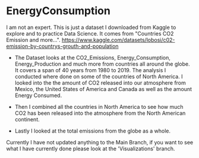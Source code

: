 # EnergyConsumption

I am not an expert. This is just a dataset I downloaded from Kaggle to explore and to practice Data Science. It comes from "Countries CO2 Emission and more...".
https://www.kaggle.com/datasets/lobosi/c02-emission-by-countrys-grouth-and-population

- The Dataset looks at the CO2_Emissions, Energy_Consumption, Energy_Production and much more from countries all around the globe. It covers a span of 40 years from 1980 to 2019. The analysis I conducted where done on some of the countries of North America. I looked into the the amount of CO2 released into our atmosphere from Mexico, the United States of America and Canada as well as the amount Energy Consumed. 

- Then I combined all the countries in North America to see how much CO2 has been released into the atmosphere from the North American continent.

- Lastly I looked at the total emissions from the globe as a whole.

Currently I have not updated anything to the Main Branch, if you want to see what I have currently done please look at the 'Visualizations' branch.
